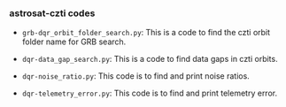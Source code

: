 ### astrosat-czti codes

+ `grb-dqr_orbit_folder_search.py`: This is a code to find the czti orbit folder name for GRB search.

+ `dqr-data_gap_search.py`: This is a code to find data gaps in czti orbits.

+ `dqr-noise_ratio.py`: This code is to find and print noise ratios.

+ `dqr-telemetry_error.py`: This code is to find and print telemetry error.
